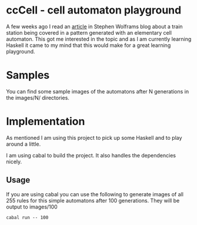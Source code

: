 # ccCell - cell automaton playground

A few weeks ago I read an [article](http://blog.stephenwolfram.com/2017/06/oh-my-gosh-its-covered-in-rule-30s/)
in Stephen Wolframs blog about a train station being covered in a pattern
generated with an elementary cell automaton. This got me interested in the topic
and as I am currently learning Haskell it came to my mind that this would make
for a great learning playground.

# Samples

You can find some sample images of the automatons after N
generations in the images/N/ directories.

# Implementation

As mentioned I am using this project to pick up some Haskell and to play around
a little.

I am using cabal to build the project. It also handles the dependencies nicely.

## Usage

If you are using cabal you can use the following to generate images of all 255
rules for this simple automatons after 100 generations. They will be output to
images/100

```
cabal run -- 100
```
